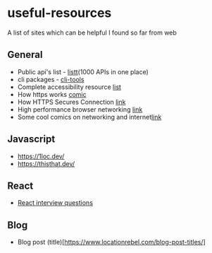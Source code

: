 # useful-resources
A list of sites which can be helpful I found so far from web

## General
* Public api's list - [listt](https://listt.xyz/)(1000 APIs in one place)
* cli packages - [cli-tools](https://github.com/sindresorhus/awesome-nodejs#command-line-utilities)
* Complete accessibility resource [list](https://a11yresources.webflow.io/)
* How https works [comic](https://howhttps.works/episodes/)
* How HTTPS Secures Connection [link](https://blog.hartleybrody.com/https-certificates/)
* High performance browser networking [link](https://hpbn.co/)
* Some cool comics on networking and internet[link](https://wizardzines.com/)

## Javascript

* https://1loc.dev/
* https://thisthat.dev/


## React
* [React interview questions](https://blog.scrimba.com/react-interview-questions/#is-the-virtual-dom-the-same-as-the-shadow-dom)

## Blog 

* Blog post (title)[https://www.locationrebel.com/blog-post-titles/]

